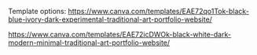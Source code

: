 Template options: https://www.canva.com/templates/EAE72qo1Tok-black-blue-ivory-dark-experimental-traditional-art-portfolio-website/

https://www.canva.com/templates/EAE72icDWOk-black-white-dark-modern-minimal-traditional-art-portfolio-website/
